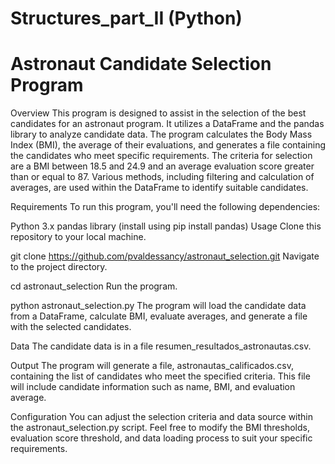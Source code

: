 # Structures_part_II (Python)
# Astronaut Candidate Selection Program

Overview
This program is designed to assist in the selection of the best candidates for an astronaut program. It utilizes a DataFrame and the pandas library to analyze candidate data. 
The program calculates the Body Mass Index (BMI), the average of their evaluations, and generates a file containing the candidates who meet specific requirements. 
The criteria for selection are a BMI between 18.5 and 24.9 and an average evaluation score greater than or equal to 87. Various methods, including filtering and calculation of averages, are used within the DataFrame to identify suitable candidates.

Requirements
To run this program, you'll need the following dependencies:

Python 3.x
pandas library (install using pip install pandas)
Usage
Clone this repository to your local machine.

git clone https://github.com/pvaldessancy/astronaut_selection.git
Navigate to the project directory.

cd astronaut_selection
Run the program.

python astronaut_selection.py
The program will load the candidate data from a DataFrame, calculate BMI, evaluate averages, and generate a file with the selected candidates.

Data
The candidate data is in a file resumen_resultados_astronautas.csv. 

Output
The program will generate a file, astronautas_calificados.csv, containing the list of candidates who meet the specified criteria. This file will include candidate information such as name, BMI, and evaluation average.

Configuration
You can adjust the selection criteria and data source within the astronaut_selection.py script. Feel free to modify the BMI thresholds, evaluation score threshold, and data loading process to suit your specific requirements.
